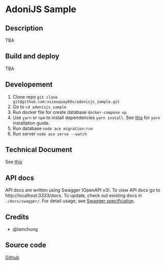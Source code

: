 # AdoniJS Sample

## Description

TBA

## Build and deploy

TBA

## Developement

1. Clone repo `git clone git@github.com:xsieuquay89x/adonisjs_sample.git`
2. Go to `cd adonisjs_sample`
3. Run docker file for create database  `docker-compose up`   
4. Use `yarn` or `npm` to install dependencies `yarn install`. See [this](https://classic.yarnpkg.com/en/docs/install/) for `yarn` installation guide.
5. Run database `node ace migration:run`
6. Run server `node ace serve --watch`

## Technical Document

See [this](https://github.com/drunkhacker/mvldev-assignment-75d1b6d6/tree/master/documents)

## API docs

API docs are written using Swagger (OpenAPI v3). To view API docs go to http://localhost:3333/docs. To update, check out existing docs in `./docs/swagger/`. For detail usage, see [Swagger specification](https://swagger.io/docs/specification/about/).

## Credits

- @lamchung

## Source code

[Github](https://github.com/xsieuquay89x/adonisjs_sample.git)
